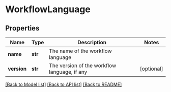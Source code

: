 # WorkflowLanguage

## Properties
Name | Type | Description | Notes
------------ | ------------- | ------------- | -------------
**name** | **str** | The name of the workflow language | 
**version** | **str** | The version of the workflow language, if any | [optional] 

[[Back to Model list]](../README.md#documentation-for-models) [[Back to API list]](../README.md#documentation-for-api-endpoints) [[Back to README]](../README.md)


